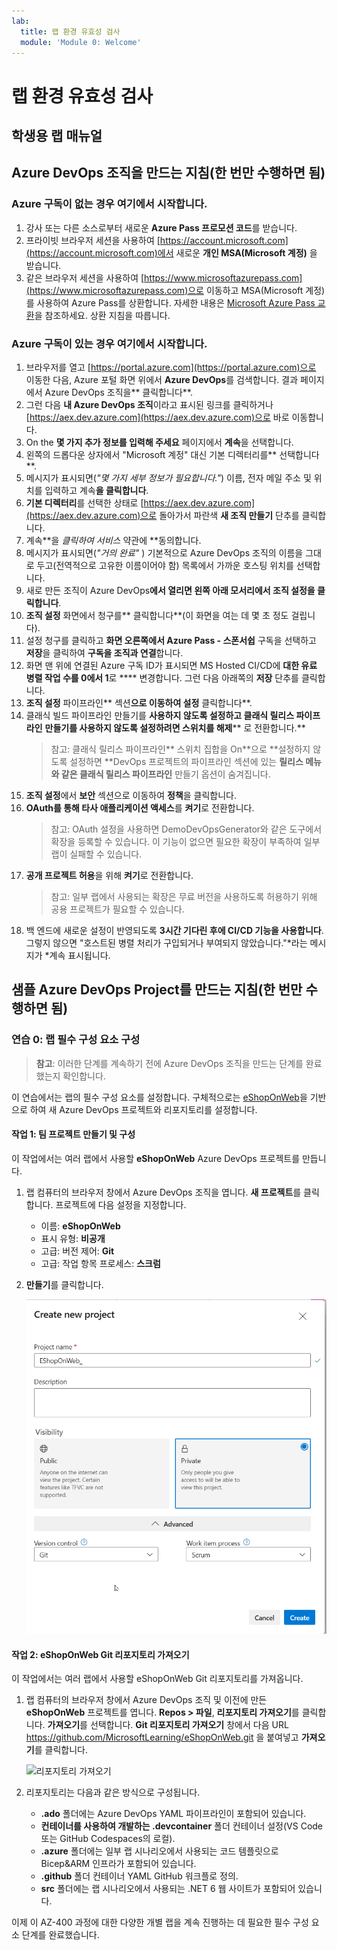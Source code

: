 ```yaml
---
lab:
  title: 랩 환경 유효성 검사
  module: 'Module 0: Welcome'
---
```


# 랩 환경 유효성 검사

## 학생용 랩 매뉴얼

## Azure DevOps 조직을 만드는 지침(한 번만 수행하면 됨)

### Azure 구독이 없는 경우 여기에서 시작합니다.
1. 강사 또는 다른 소스로부터 새로운 **Azure Pass 프로모션 코드**를 받습니다.
1. 프라이빗 브라우저 세션을 사용하여 [https://account.microsoft.com](https://account.microsoft.com)에서 새로운 **개인 MSA(Microsoft 계정)** 을 받습니다.
1. 같은 브라우저 세션을 사용하여 [https://www.microsoftazurepass.com](https://www.microsoftazurepass.com)으로 이동하고 MSA(Microsoft 계정)를 사용하여 Azure Pass를 상환합니다. 자세한 내용은 [Microsoft Azure Pass 교환](https://www.microsoftazurepass.com/Home/HowTo?Length=5)을 참조하세요. 상환 지침을 따릅니다.

### Azure 구독이 있는 경우 여기에서 시작합니다.

1. 브라우저를 열고 [https://portal.azure.com](https://portal.azure.com)으로 이동한 다음, Azure 포털 화면 위에서 **Azure DevOps**를 검색합니다. 결과 페이지에서 Azure DevOps 조직을** 클릭합니다**.
1. 그런 다음 **내 Azure DevOps 조직**이라고 표시된 링크를 클릭하거나 [https://aex.dev.azure.com](https://aex.dev.azure.com)으로 바로 이동합니다.
1. On the **몇 가지 추가 정보를 입력해 주세요** 페이지에서 **계속**을 선택합니다.
1. 왼쪽의 드롭다운 상자에서 "Microsoft 계정" 대신 기본 디렉터리를** 선택합니다**.
1. 메시지가 표시되면(*"몇 가지 세부 정보가 필요합니다."*) 이름, 전자 메일 주소 및 위치를 입력하고 계속**을 클릭합니다**.
1. **기본 디렉터리**를 선택한 상태로 [https://aex.dev.azure.com](https://aex.dev.azure.com)으로 돌아가서 파란색 **새 조직 만들기** 단추를 클릭합니다.
1. 계속**을 *클릭하여 서비스* 약관에 **동의합니다.
1. 메시지가 표시되면(*"거의 완료"* ) 기본적으로 Azure DevOps 조직의 이름을 그대로 두고(전역적으로 고유한 이름이어야 함) 목록에서 가까운 호스팅 위치를 선택합니다.
1. 새로 만든 조직이 Azure DevOps**에서 **열리면 왼쪽 아래 모서리에서 조직 설정을** 클릭합니다**.
1. **조직 설정** 화면에서 청구를** 클릭합니다**(이 화면을 여는 데 몇 초 정도 걸립니다).
1. 설정 청구를 클릭하고 **화면 오른쪽에서 Azure Pass - 스폰서쉽** 구독을 선택하고 **저장**을 클릭하여 **구독을 조직과 연결**합니다.
1. 화면 맨 위에 연결된 Azure 구독 ID가 표시되면 MS Hosted CI/CD에 **대한 **유료 병렬 작업** 수를 0에서 1**로 **** 변경합니다. 그런 다음 아래쪽의 **저장** 단추를 클릭합니다.
1. **조직 설정** 파이프라인** 섹션**으로 이동하여 설정** 클릭합니다**.
1. 클래식 빌드 파이프라인 만들기를 **사용하지 않도록 설정하고 클래식 릴리스 파이프라인** **만들기를 사용하지 않도록 설정하려면 스위치를 해제**** 로 전환합니다.**
    > 참고: 클래식 릴리스 파이프라인** 스위치 집합을 On**으로 **설정하지 않도록 설정하면 **DevOps 프로젝트의 파이프라인 섹션에 있는 **릴리스 메뉴와 같은 **클래식 릴리스** 파이프라인** 만들기 옵션이 숨겨집니다.
1. **조직 설정**에서 **보안** 섹션으로 이동하여 **정책**을 클릭합니다.
1. **OAuth를 통해 타사 애플리케이션 액세스**를 **켜기**로 전환합니다.
    > 참고: OAuth 설정을 사용하면 DemoDevOpsGenerator와 같은 도구에서 확장을 등록할 수 있습니다. 이 기능이 없으면 필요한 확장이 부족하여 일부 랩이 실패할 수 있습니다.
1. **공개 프로젝트 허용**을 위해 **켜기**로 전환합니다.
    > 참고: 일부 랩에서 사용되는 확장은 무료 버전을 사용하도록 허용하기 위해 공용 프로젝트가 필요할 수 있습니다.
1. 백 엔드에 새로운 설정이 반영되도록 **3시간 기다린 후에 CI/CD 기능을 사용합니다**. 그렇지 않으면 "호스트된 병렬 처리가 구입되거나 부여되지 않았습니다."*라는 메시지가 *계속 표시됩니다.

## 샘플 Azure DevOps Project를 만드는 지침(한 번만 수행하면 됨)

### 연습 0: 랩 필수 구성 요소 구성

> **참고**: 이러한 단계를 계속하기 전에 Azure DevOps 조직을 만드는 단계를 완료했는지 확인합니다.

이 연습에서는 랩의 필수 구성 요소를 설정합니다. 구체적으로는 [eShopOnWeb](https://github.com/MicrosoftLearning/eShopOnWeb)을 기반으로 하여 새 Azure DevOps 프로젝트와 리포지토리를 설정합니다.

#### 작업 1: 팀 프로젝트 만들기 및 구성

이 작업에서는 여러 랩에서 사용할 **eShopOnWeb** Azure DevOps 프로젝트를 만듭니다.

1. 랩 컴퓨터의 브라우저 창에서 Azure DevOps 조직을 엽니다. **새 프로젝트**를 클릭합니다. 프로젝트에 다음 설정을 지정합니다.
    - 이름: **eShopOnWeb**
    - 표시 유형: **비공개**
    - 고급: 버전 제어: **Git**
    - 고급: 작업 항목 프로세스: **스크럼**

2. **만들기**를 클릭합니다.

    ![프로젝트 만들기](images/create-project.png)

#### 작업 2: eShopOnWeb Git 리포지토리 가져오기

이 작업에서는 여러 랩에서 사용할 eShopOnWeb Git 리포지토리를 가져옵니다.

1. 랩 컴퓨터의 브라우저 창에서 Azure DevOps 조직 및 이전에 만든 **eShopOnWeb** 프로젝트를 엽니다. **Repos > 파일**, **리포지토리 가져오기**를 클릭합니다. **가져오기**를 선택합니다. **Git 리포지토리 가져오기** 창에서 다음 URL https://github.com/MicrosoftLearning/eShopOnWeb.git 을 붙여넣고 **가져오기**를 클릭합니다.

    ![리포지토리 가져오기](images/import-repo.png)

2. 리포지토리는 다음과 같은 방식으로 구성됩니다.
    - **.ado** 폴더에는 Azure DevOps YAML 파이프라인이 포함되어 있습니다.
    - **컨테이너를 사용하여 개발하는 .devcontainer** 폴더 컨테이너 설정(VS Code 또는 GitHub Codespaces의 로컬).
    - **.azure** 폴더에는 일부 랩 시나리오에서 사용되는 코드 템플릿으로 Bicep&ARM 인프라가 포함되어 있습니다.
    - **.github** 폴더 컨테이너 YAML GitHub 워크플로 정의.
    - **src** 폴더에는 랩 시나리오에서 사용되는 .NET 6 웹 사이트가 포함되어 있습니다.

이제 이 AZ-400 과정에 대한 다양한 개별 랩을 계속 진행하는 데 필요한 필수 구성 요소 단계를 완료했습니다.
